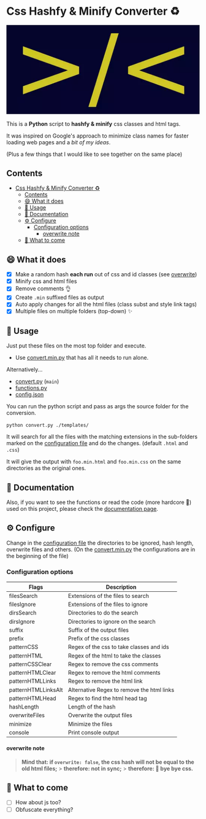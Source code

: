 # Css Hashfy & Minify Converter ♻️

![Hashfier Banner](assets/images/banner.webp)

This is a **Python** script to **hashfy & minify** css classes and html tags.

It was inspired on Google's approach to minimize class names for faster loading web pages and a _bit of my ideas_.

(Plus a few things that I would like to see together on the same place)

## Contents

- [Css Hashfy & Minify Converter ♻️](#css-hashfy--minify-converter-️)
  - [Contents](#contents)
  - [😄 What it does](#-what-it-does)
  - [📘 Usage](#-usage)
  - [📄 Documentation](#-documentation)
  - [⚙️ Configure](#️-configure)
    - [Configuration options](#configuration-options)
      - [overwrite note](#overwrite-note)
  - [🤔 What to come](#-what-to-come)

## 😄 What it does

- [x] Make a random hash **each run** out of css and id classes (see [overwrite](#overwrite-note))
- [x] Minify css and html files
- [x] Remove comments 👌
- [x] Create `.min` suffixed files as output
- [x] Auto apply changes for all the html files (class subst and style link tags)
- [x] Multiple files on multiple folders (top-down) ✨

## 📘 Usage

Just put these files on the most top folder and execute.

- Use [convert.min.py](src/convert.min.py) that has all it needs to run alone.

Alternatively...

- [convert.py](src/convert.py) (`main`)
- [functions.py](src/functions.py)
- [config.json](src/config.json)

You can run the python script and pass as args the source folder for the conversion.

`python convert.py ./templates/`

It will search for all the files with the matching extensions in the sub-folders marked on the [configuration file](src/config.json) and do the changes. (default `.html` and `.css`)

It will give the output with `foo.min.html` and `foo.min.css` on the same directories as the original ones.

## 📄 Documentation

Also, if you want to see the functions or read the code (more hardcore 🤨) used on this project, please check the [documentation page](https://denyspacheco.github.io/css-hash-convert/).

## ⚙️ Configure

Change in the [configuration file](src/config.json) the directories to be ignored, hash length, overwrite files and others. (On the [convert.min.py](src/convert.min.py) the configurations are in the beginning of the file)

### Configuration options

| Flags               | Description                                |
| ------------------- | ------------------------------------------ |
| filesSearch         | Extensions of the files to search          |
| filesIgnore         | Extensions of the files to ignore          |
| dirsSearch          | Directories to do the search               |
| dirsIgnore          | Directories to ignore on the search        |
| suffix              | Suffix of the output files                 |
| prefix              | Prefix of the css classes                  |
| patternCSS          | Regex of the css to take classes and ids   |
| patternHTML         | Regex of the html to take the classes      |
| patternCSSClear     | Regex to remove the css comments           |
| patternHTMLClear    | Regex to remove the html comments          |
| patternHTMLLinks    | Regex to remove the html link              |
| patternHTMLLinksAlt | Alternative Regex to remove the html links |
| patternHTMLHead     | Regex to find the html head tag            |
| hashLength          | Length of the hash                         |
| overwriteFiles      | Overwrite the output files                 |
| minimize            | Minimize the files                         |
| console             | Print console output                       |


#### overwrite note

> **Mind that: if `overwrite: false`, the css hash will not be equal to the old html files;** > **therefore: not in sync;** > **therefore: 👋 bye bye css.**

## 🤔 What to come

- [ ] How about js too?
- [ ] Obfuscate everything?
